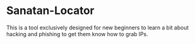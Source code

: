 # Sanatan-Locator
This is a tool exclusively designed for new beginners to learn a bit about hacking and phishing to get them know how to grab IPs.
